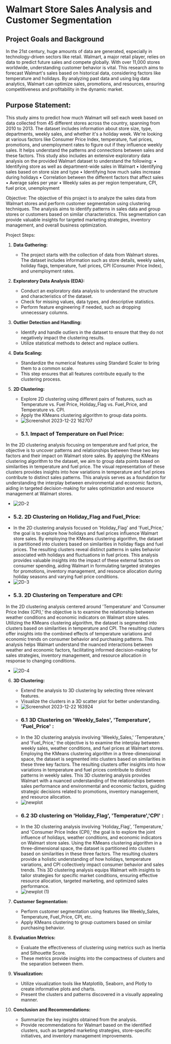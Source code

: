 # Walmart Store Sales Analysis and Customer Segmentation
## Project Goals and Background

In the 21st century, huge amounts of data are generated, especially in technology-driven sectors like retail. Walmart, a major retail player, relies on data to predict future sales and compete globally. With over 11,000 stores worldwide, understanding customer behavior is vital. This research aims to forecast Walmart's sales based on historical data, considering factors like temperature and holidays. By analyzing past data and using big data analytics, Walmart can optimize sales, promotions, and resources, ensuring competitiveness and profitability in the dynamic market.

## Purpose Statement:
This study aims to predict how much Walmart will sell each week based on data collected from 45 different stores across the country, spanning from 2010 to 2013. The dataset includes information about store size, type, departments, weekly sales, and whether it's a holiday week. We're looking at various factors like Consumer Price Index, temperature, fuel prices, promotions, and unemployment rates to figure out if they influence weekly sales. It helps understand the patterns and connections between sales and these factors.
This study also includes an extensive exploratory data analysis on the provided Walmart dataset to understand the following:
• Identifying store as well as department-wide sales in Walmart
• Identifying sales based on store size and type
• Identifying how much sales increase during holidays
• Correlation between the different factors that affect sales
• Average sales per year
• Weekly sales as per region temperature, CPI, fuel price, unemployment

Objective:
The objective of this project is to analyze the sales data from Walmart stores and perform customer segmentation using clustering techniques. The analysis aims to identify patterns in sales data and group stores or customers based on similar characteristics. This segmentation can provide valuable insights for targeted marketing strategies, inventory management, and overall business optimization.

Project Steps:

1. **Data Gathering:**
   - The project starts with the collection of data from Walmart stores. The dataset includes information such as store details, weekly sales, holiday flags, temperature, fuel prices, CPI (Consumer Price Index), and unemployment rates.

2. **Exploratory Data Analysis (EDA):**
   - Conduct an exploratory data analysis to understand the structure and characteristics of the dataset.
   - Check for missing values, data types, and descriptive statistics.
   - Perform feature engineering if needed, such as dropping unnecessary columns.

3. **Outlier Detection and Handling:**
   - Identify and handle outliers in the dataset to ensure that they do not negatively impact the clustering results.
   - Utilize statistical methods to detect and replace outliers.

4. **Data Scaling:**
   - Standardize the numerical features using Standard Scaler to bring them to a common scale.
   - This step ensures that all features contribute equally to the clustering process.

5. **2D Clustering:**
   - Explore 2D clustering using different pairs of features, such as Temperature vs. Fuel Price, Holiday_Flag vs. Fuel_Price, and Temperature vs. CPI.
   - Apply the KMeans clustering algorithm to group data points.
   - ![Screenshot 2023-12-22 162707](https://github.com/Rutuja-Salunke/walmart-sales-dataset-using-KMeans/assets/102023809/d9dac7e7-8311-4181-8d86-3a19fc2e92a3)
   - ### 5.1. Impact of Temperature on Fuel Price:
In the 2D clustering analysis focusing on temperature and fuel price, the objective is to uncover patterns and relationships between these two key factors and their impact on Walmart store sales. By applying the KMeans clustering algorithm to the dataset, we aim to group data points based on similarities in temperature and fuel price. The visual representation of these clusters provides insights into how variations in temperature and fuel prices contribute to distinct sales patterns. This analysis serves as a foundation for understanding the interplay between environmental and economic factors, aiding in targeted decision-making for sales optimization and resource management at Walmart stores.
   - ![2D-2](https://github.com/Rutuja-Salunke/walmart-sales-dataset-using-KMeans/assets/102023809/e0ea0d5b-3c60-4694-af59-a2d360a48608)
   - ### 5.2. 2D Clustering on Holiday_Flag and Fuel_Price:
   - In the 2D clustering analysis focused on 'Holiday_Flag' and 'Fuel_Price,' the goal is to explore how holidays and fuel prices influence Walmart store sales. By employing the KMeans clustering algorithm, the dataset is partitioned into clusters based on similarities in holiday flags and fuel prices. The resulting clusters reveal distinct patterns in sales behavior associated with holidays and fluctuations in fuel prices. This analysis provides valuable insights into the impact of these external factors on consumer spending, aiding Walmart in formulating targeted strategies for promotions, inventory management, and resource allocation during holiday seasons and varying fuel price conditions.
   - ![2D-3](https://github.com/Rutuja-Salunke/walmart-sales-dataset-using-KMeans/assets/102023809/2d1dce90-a10a-4126-8e0b-a35f846ed93c)
   - ### 5.3. 2D Clustering on Temperature and CPI:
In the 2D clustering analysis centered around 'Temperature' and 'Consumer Price Index (CPI),' the objective is to examine the relationship between weather conditions and economic indicators on Walmart store sales. Utilizing the KMeans clustering algorithm, the dataset is segmented into clusters based on similarities in temperature and CPI. The resulting clusters offer insights into the combined effects of temperature variations and economic trends on consumer behavior and purchasing patterns. This analysis helps Walmart understand the nuanced interactions between weather and economic factors, facilitating informed decision-making for sales strategies, inventory management, and resource allocation in response to changing conditions.
   - ![2D-4](https://github.com/Rutuja-Salunke/walmart-sales-dataset-using-KMeans/assets/102023809/d5e26692-c6bf-4cd7-b1d2-c8d17e3d61b4)

6. **3D Clustering:**
   - Extend the analysis to 3D clustering by selecting three relevant features.
   - Visualize the clusters in a 3D scatter plot for better understanding.
   - ![Screenshot 2023-12-22 163924](https://github.com/Rutuja-Salunke/walmart-sales-dataset-using-KMeans/assets/102023809/9cfa846b-3a9c-4083-928c-c5f5f0594c8b)
   - ### 6.1 3D Clustering on 'Weekly_Sales', 'Temperature', 'Fuel_Price' :
   - In the 3D clustering analysis involving 'Weekly_Sales,' 'Temperature,' and 'Fuel_Price,' the objective is to examine the interplay between weekly sales, weather conditions, and fuel prices at Walmart stores. Employing the KMeans clustering algorithm in a three-dimensional space, the dataset is segmented into clusters based on similarities in these three key factors. The resulting clusters offer insights into how variations in temperature and fuel prices contribute to distinct patterns in weekly sales. This 3D clustering analysis provides Walmart with a nuanced understanding of the relationships between sales performance and environmental and economic factors, guiding strategic decisions related to promotions, inventory management, and resource allocation.
   - ![newplot](https://github.com/Rutuja-Salunke/walmart-sales-dataset-using-KMeans/assets/102023809/2d434cd3-338e-402b-8446-b275297867ba)
   - ### 6.2 3D clustering on 'Holiday_Flag', 'Temperature','CPI' :
   - In the 3D clustering analysis involving 'Holiday_Flag', 'Temperature,' and 'Consumer Price Index (CPI),' the goal is to explore the joint influence of holidays, weather conditions, and economic indicators on Walmart store sales. Using the KMeans clustering algorithm in a three-dimensional space, the dataset is partitioned into clusters based on similarities in these three factors. The resulting clusters provide a holistic understanding of how holidays, temperature variations, and CPI collectively impact consumer behavior and sales trends. This 3D clustering analysis equips Walmart with insights to tailor strategies for specific market conditions, ensuring effective resource allocation, targeted marketing, and optimized sales performance.
   - ![newplot (1)](https://github.com/Rutuja-Salunke/walmart-sales-dataset-using-KMeans/assets/102023809/ac892ff2-06b6-4e2e-ac45-f7a1c615d1f7)



7. **Customer Segmentation:**
   - Perform customer segmentation using features like Weekly_Sales, Temperature, Fuel_Price, CPI, etc.
   - Apply KMeans clustering to group customers based on similar purchasing behavior.

8. **Evaluation Metrics:**
   - Evaluate the effectiveness of clustering using metrics such as Inertia and Silhouette Score.
   - These metrics provide insights into the compactness of clusters and the separation between them.

9. **Visualization:**
   - Utilize visualization tools like Matplotlib, Seaborn, and Plotly to create informative plots and charts.
   - Present the clusters and patterns discovered in a visually appealing manner.

10. **Conclusion and Recommendations:**
    - Summarize the key insights obtained from the analysis.
    - Provide recommendations for Walmart based on the identified clusters, such as targeted marketing strategies, store-specific initiatives, and inventory management improvements.


